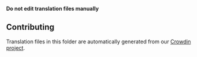 **Do not edit translation files manually**

## Contributing

Translation files in this folder are automatically generated from our [Crowdin project](https://crowdin.com/project/cowswap).
